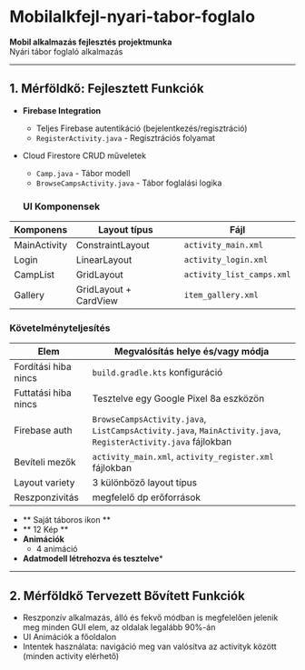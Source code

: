 # Mobilalkfejl-nyari-tabor-foglalo  
**Mobil alkalmazás fejlesztés projektmunka**  
Nyári tábor foglaló alkalmazás  

---

## **1. Mérföldkő: Fejlesztett Funkciók**
- **Firebase Integration**
  - Teljes Firebase autentikáció (bejelentkezés/regisztráció)
  - `RegisterActivity.java` - Regisztrációs folyamat
- Cloud Firestore CRUD műveletek
    - `Camp.java` - Tábor modell
    - `BrowseCampsActivity.java` - Tábor foglalási logika
 
  ### **UI Komponensek**  
| Komponens | Layout típus | Fájl |  
|-----------|--------------|------|  
| MainActivity | ConstraintLayout | `activity_main.xml` |  
| Login | LinearLayout | `activity_login.xml` |  
| CampList | GridLayout | `activity_list_camps.xml` |  
| Gallery | GridLayout + CardView | `item_gallery.xml` |  

### **Követelményteljesítés**  
| Elem | Megvalósítás helye és/vagy módja |  
|-------|---------------------|  
| Fordítási hiba nincs |  `build.gradle.kts` konfiguráció |  
| Futtatási hiba nincs |  Tesztelve egy Google Pixel 8a eszközön |  
| Firebase auth | `BrowseCampsActivity.java`, `ListCampsActivity.java`, `MainActivity.java`, `RegisterActivity.java` fájlokban |  
| Bevíteli mezők | `activity_main.xml`, `activity_register.xml` fájlokban |  
| Layout variety | 3 különböző layout típus |  
| Reszponzivitás | megfelelő dp erőforrások |
- ** Saját táboros ikon **
- ** 12 Kép **
- **Animációk**  
  - 4 animáció
- **Adatmodell létrehozva és tesztelve***

---

## **2. Mérföldkő Tervezett Bővített Funkciók**  
- Reszponzív alkalmazás, álló és fekvő módban is megfelelően jelenik meg minden GUI elem, az oldalak legalább 90%-án
- UI Animációk a főoldalon
- Intentek használata: navigáció meg van valósítva az activityk között (minden activity elérhető)
